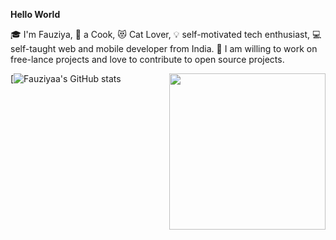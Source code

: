 **Hello World**
      
:mortar_board: I'm Fauziya,
:poultry_leg: a Cook, :heart_eyes_cat: Cat Lover, :bulb: self-motivated tech enthusiast, :computer: self-taught web and mobile developer from India.
:sparkling_heart: I am willing to work on free-lance projects and love to contribute to open source projects.

[![Fauziyaa's GitHub stats](https://github-readme-stats.vercel.app/api?username=Fauziyaa&show_icons=true&theme=radical)<img src = "https://user-images.githubusercontent.com/26667514/109768607-20bcb300-7c1f-11eb-92d5-d85b34b47afc.gif" widht = "200" height = "250" align = "right">
